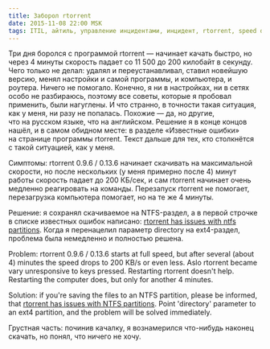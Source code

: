 ```yaml
---
title: Заборол rtorrent
date: 2015-11-08 22:00 MSK
tags: ITIL, айтиль, управление инцидентами, инцидент, rtorrent, speed drops, 
---
```


Три дня боролся с программой rtorrent — начинает качать быстро, но через 4 минуты скорость падает со 11 500 до 200 килобайт в секунду. Чего только не делал: удалял и переустанавливал, ставил новейшую версию, менял настройки и самой программы, и компьютера, и роутера. Ничего не помогало. Конечно, я ни в настройках, ни в сетях особо не разбираюсь, поэтому все советы, которые я пробовал применить, были нагуглены. И что странно, в точности такая ситуация, как у меня, ни разу не попалась. Похожие — да, но другие, что на русском языке, что на английском. Решение я в конце концов нашёл, и в самом обидном месте: в разделе «Известные ошибки» на странице программы rtorrent. Текст дальше для тех, кто столкнётся с такой ситуацией, как у меня.

Симптомы: rtorrent 0.9.6 / 0.13.6 начинает скачивать на максимальной скорости, но после нескольких (у меня примерно после 4) минут работы скорость падает до 200 КБ/сек, и сам rtorrent начинает очень медленно реагировать на команды. Перезапуск rtorrent не помогает, перезагрузка компьютера помогает, но на те же 4 минуты.

Решение: я сохранял скачиваемое на NTFS-раздел, а в первой строчке в списке известных ошибок написано: [rtorrent has issues with ntfs partitions](https://github.com/rakshasa/rtorrent/wiki/Issues). Когда я перенацелил параметр directory на ext4-раздел, проблема была немедленно и полностью решена.

Problem: rtorrent 0.9.6 / 0.13.6 starts at full speed, but after several (about 4) minutes the speed drops to 200 KB/s or even less. Aslo rtorrent became vary unresponsive to keys pressed. Restarting rtorrent doesn't help. Restarting the computer does, but only for another 4 minutes.

Solution: if you're saving the files to an NTFS partition, please be informed, that [rtorrent has issues with NTFS partitions](https://github.com/rakshasa/rtorrent/wiki/Issues). Point 'directory' parameter to an ext4 partition, and the problem will be solved immediately.

Грустная часть: починив качалку, я вознамерился что-нибудь наконец скачать, но понял, что ничего не хочу.